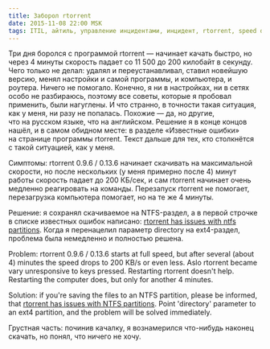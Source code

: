 ```yaml
---
title: Заборол rtorrent
date: 2015-11-08 22:00 MSK
tags: ITIL, айтиль, управление инцидентами, инцидент, rtorrent, speed drops, 
---
```


Три дня боролся с программой rtorrent — начинает качать быстро, но через 4 минуты скорость падает со 11 500 до 200 килобайт в секунду. Чего только не делал: удалял и переустанавливал, ставил новейшую версию, менял настройки и самой программы, и компьютера, и роутера. Ничего не помогало. Конечно, я ни в настройках, ни в сетях особо не разбираюсь, поэтому все советы, которые я пробовал применить, были нагуглены. И что странно, в точности такая ситуация, как у меня, ни разу не попалась. Похожие — да, но другие, что на русском языке, что на английском. Решение я в конце концов нашёл, и в самом обидном месте: в разделе «Известные ошибки» на странице программы rtorrent. Текст дальше для тех, кто столкнётся с такой ситуацией, как у меня.

Симптомы: rtorrent 0.9.6 / 0.13.6 начинает скачивать на максимальной скорости, но после нескольких (у меня примерно после 4) минут работы скорость падает до 200 КБ/сек, и сам rtorrent начинает очень медленно реагировать на команды. Перезапуск rtorrent не помогает, перезагрузка компьютера помогает, но на те же 4 минуты.

Решение: я сохранял скачиваемое на NTFS-раздел, а в первой строчке в списке известных ошибок написано: [rtorrent has issues with ntfs partitions](https://github.com/rakshasa/rtorrent/wiki/Issues). Когда я перенацелил параметр directory на ext4-раздел, проблема была немедленно и полностью решена.

Problem: rtorrent 0.9.6 / 0.13.6 starts at full speed, but after several (about 4) minutes the speed drops to 200 KB/s or even less. Aslo rtorrent became vary unresponsive to keys pressed. Restarting rtorrent doesn't help. Restarting the computer does, but only for another 4 minutes.

Solution: if you're saving the files to an NTFS partition, please be informed, that [rtorrent has issues with NTFS partitions](https://github.com/rakshasa/rtorrent/wiki/Issues). Point 'directory' parameter to an ext4 partition, and the problem will be solved immediately.

Грустная часть: починив качалку, я вознамерился что-нибудь наконец скачать, но понял, что ничего не хочу.